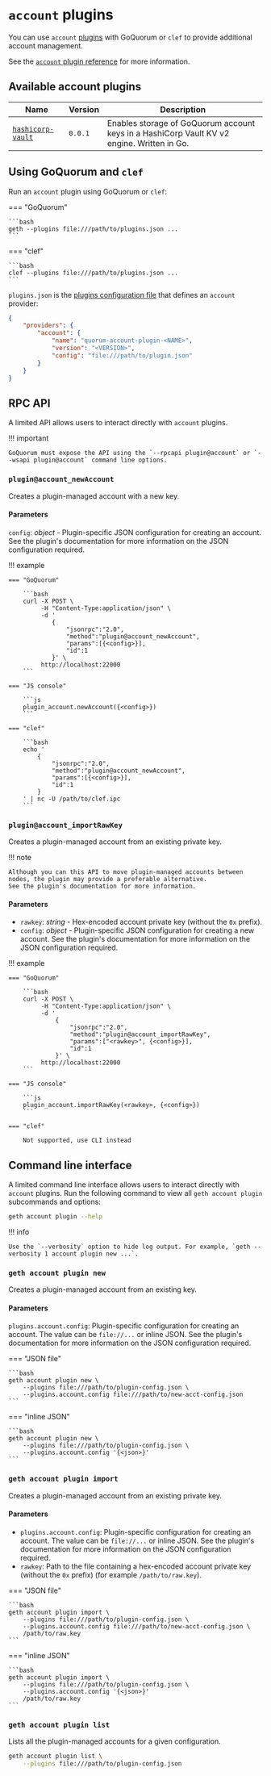 # `account` plugins

You can use `account` [plugins](../../Concepts/Plugins.md) with GoQuorum or `clef` to provide additional account management.

See the [`account` plugin reference](../../Reference/Plugins/Account.md) for more information.

## Available account plugins

| Name | Version | Description |
| ---- | ------- | ----------- |
| [`hashicorp-vault`](https://www.github.com/ConsenSys/quorum-account-plugin-hashicorp-vault) | `0.0.1` | Enables storage of GoQuorum account keys in a HashiCorp Vault KV v2 engine. Written in Go. |

## Using GoQuorum and `clef`

Run an `account` plugin using GoQuorum or `clef`:

=== "GoQuorum"

    ```bash
    geth --plugins file:///path/to/plugins.json ...
    ```

=== "clef"

    ```bash
    clef --plugins file:///path/to/plugins.json ...
    ```

`plugins.json` is the [plugins configuration file](../Configure/Plugins.md) that defines an `account` provider:

```json
{
    "providers": {
        "account": {
            "name": "quorum-account-plugin-<NAME>",
            "version": "<VERSION>",
            "config": "file:///path/to/plugin.json"
        }
    }
}
```

## RPC API

A limited API allows users to interact directly with `account` plugins.

!!! important

    GoQuorum must expose the API using the `--rpcapi plugin@account` or `--wsapi plugin@account` command line options.

### `plugin@account_newAccount`

Creates a plugin-managed account with a new key.

#### Parameters

`config`: *object* - Plugin-specific JSON configuration for creating an account.
See the plugin's documentation for more information on the JSON configuration required.

!!! example

    === "GoQuorum"

        ```bash
        curl -X POST \
             -H "Content-Type:application/json" \
             -d '
                {
                    "jsonrpc":"2.0",
                    "method":"plugin@account_newAccount",
                    "params":[{<config>}],
                    "id":1
                }' \
             http://localhost:22000
        ```

    === "JS console"

        ```js
        plugin_account.newAccount({<config>})
        ```

    === "clef"

        ```bash
        echo '
            {
                "jsonrpc":"2.0",
                "method":"plugin@account_newAccount",
                "params":[{<config>}],
                "id":1
            }
        ' | nc -U /path/to/clef.ipc
        ```

### `plugin@account_importRawKey`

Creates a plugin-managed account from an existing private key.

!!! note

    Although you can this API to move plugin-managed accounts between nodes, the plugin may provide a preferable alternative.
    See the plugin's documentation for more information.

#### Parameters

- `rawkey`: *string* - Hex-encoded account private key (without the `0x` prefix).
- `config`: *object* - Plugin-specific JSON configuration for creating a new account.
  See the plugin's documentation for more information on the JSON configuration required.

!!! example

    === "GoQuorum"

        ```bash
        curl -X POST \
             -H "Content-Type:application/json" \
             -d '
                 {
                     "jsonrpc":"2.0",
                     "method":"plugin@account_importRawKey",
                     "params":["<rawkey>", {<config>}],
                     "id":1
                 }' \
             http://localhost:22000
        ```

    === "JS console"

        ```js
        plugin_account.importRawKey(<rawkey>, {<config>})
        ```

    === "clef"

        Not supported, use CLI instead

## Command line interface

A limited command line interface allows users to interact directly with `account` plugins.
Run the following command to view all `geth account plugin` subcommands and options:

```bash
geth account plugin --help
```

!!! info

    Use the `--verbosity` option to hide log output. For example, `geth --verbosity 1 account plugin new ...`.

### `geth account plugin new`

Creates a plugin-managed account from an existing key.

#### Parameters

`plugins.account.config`: Plugin-specific configuration for creating an account.
The value can be `file://...` or inline JSON.
See the plugin's documentation for more information on the JSON configuration required.

=== "JSON file"

    ```bash
    geth account plugin new \
        --plugins file:///path/to/plugin-config.json \
        --plugins.account.config file:///path/to/new-acct-config.json
    ```

=== "inline JSON"

    ```bash
    geth account plugin new \
        --plugins file:///path/to/plugin-config.json \
        --plugins.account.config '{<json>}'
    ```

### `geth account plugin import`

Creates a plugin-managed account from an existing private key.

#### Parameters

- `plugins.account.config`: Plugin-specific configuration for creating an account.
  The value can be `file://...` or inline JSON.
  See the plugin's documentation for more information on the JSON configuration required.
- `rawkey`: Path to the file containing a hex-encoded account private key (without the `0x` prefix) (for example `/path/to/raw.key`).

=== "JSON file"

    ```bash
    geth account plugin import \
        --plugins file:///path/to/plugin-config.json \
        --plugins.account.config file:///path/to/new-acct-config.json \
        /path/to/raw.key
    ```

=== "inline JSON"

    ```bash
    geth account plugin import \
        --plugins file:///path/to/plugin-config.json \
        --plugins.account.config '{<json>}'
        /path/to/raw.key
    ```

### `geth account plugin list`

Lists all the plugin-managed accounts for a given configuration.

```bash
geth account plugin list \
    --plugins file:///path/to/plugin-config.json
```
